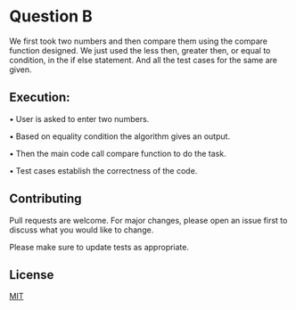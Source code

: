# Question B

We first took two numbers and then compare them using the compare function designed. We just used the less then, greater then, or equal to condition, in the if else statement. And all the test cases for the same are given.

## Execution: 

•	User is asked to enter two numbers.

•	Based on equality condition the algorithm gives an output.

•	Then the main code call compare function to do the task.
 
•	Test cases establish the correctness of the code.


## Contributing
Pull requests are welcome. For major changes, please open an issue first to discuss what you would like to change.

Please make sure to update tests as appropriate.

## License
[MIT](https://choosealicense.com/licenses/mit/)